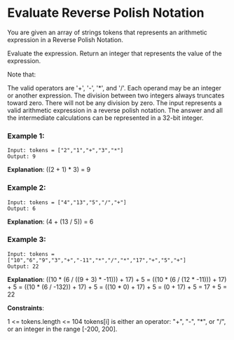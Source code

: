 # Evaluate Reverse Polish Notation

You are given an array of strings tokens that represents an arithmetic expression in a Reverse Polish Notation.

Evaluate the expression. Return an integer that represents the value of the expression.

Note that:

The valid operators are '+', '-', '*', and '/'.
Each operand may be an integer or another expression.
The division between two integers always truncates toward zero.
There will not be any division by zero.
The input represents a valid arithmetic expression in a reverse polish notation.
The answer and all the intermediate calculations can be represented in a 32-bit integer.
 

### Example 1:
```
Input: tokens = ["2","1","+","3","*"]
Output: 9
```
**Explanation**: ((2 + 1) * 3) = 9


### Example 2:
```
Input: tokens = ["4","13","5","/","+"]
Output: 6
```
**Explanation**: (4 + (13 / 5)) = 6


### Example 3:
```
Input: tokens = ["10","6","9","3","+","-11","*","/","*","17","+","5","+"]
Output: 22
```
**Explanation**: ((10 * (6 / ((9 + 3) * -11))) + 17) + 5
= ((10 * (6 / (12 * -11))) + 17) + 5
= ((10 * (6 / -132)) + 17) + 5
= ((10 * 0) + 17) + 5
= (0 + 17) + 5
= 17 + 5
= 22
 

**Constraints**:

1 <= tokens.length <= 104
tokens[i] is either an operator: "+", "-", "*", or "/", or an integer in the range [-200, 200].
